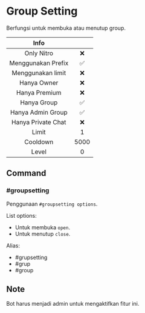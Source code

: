 # Group Setting

Berfungsi untuk membuka atau menutup group.

|                       Info                        |      |
| :-----------------------------------------------: | :--: |
| <div class="label license nitro">Only Nitro</div> |  ❌  |
|                Menggunakan Prefix                 |  ✅  |
|                 Menggunakan limit                 |  ❌  |
|                    Hanya Owner                    |  ❌  |
|                   Hanya Premium                   |  ❌  |
|                    Hanya Group                    |  ✅  |
|                 Hanya Admin Group                 |  ✅  |
|                Hanya Private Chat                 |  ❌  |
|                       Limit                       |  1   |
|                     Cooldown                      | 5000 |
|                       Level                       |  0   |

## Command

### #groupsetting

Penggunaan `#groupsetting options`.

List options:

- Untuk membuka `open`.
- Untuk menutup `close`.

Alias:

- #grupsetting
- #grup
- #group

## Note

Bot harus menjadi admin untuk mengaktifkan fitur ini.

